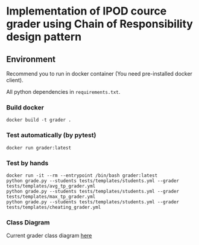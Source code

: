 # Implementation of IPOD cource grader using Chain of Responsibility design pattern

## Environment
Recommend you to run in docker container (You need pre-installed docker client).

All python dependencies in ``requirements.txt``.

### Build docker
```console
docker build -t grader .
```

### Test automatically (by pytest)

```console
docker run grader:latest
```

### Test by hands
```console
docker run -it --rm --entrypoint /bin/bash grader:latest
python grade.py --students tests/templates/students.yml --grader tests/templates/avg_tp_grader.yml
python grade.py --students tests/templates/students.yml --grader tests/templates/max_tp_grader.yml
python grade.py --students tests/templates/students.yml --grader tests/templates/cheating_grader.yml
```

### Class Diagram
Current grader class diagram [here](./grader.uml) 